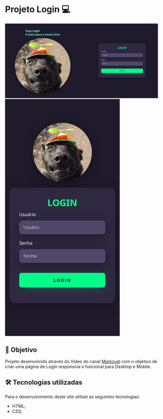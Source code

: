 # Projeto Login 💻

![Resultado final do projeto(Desktop)](printdesktop.png)
![Resultado final do projeto(Mobile)](printmobile.png)

## 🎯 Objetivo

Projeto desenvolvido através do Vídeo do canal [Markzuel](https://www.youtube.com/watch?v=69-WfrVBli8) com o objetivo de criar uma página de Login responsiva e funcional para Desktop e Mobile.

## 🛠️ Tecnologias utilizadas

Para o desenvolvimento deste site utilizei as seguintes tecnologias:

- HTML;
- CSS;
